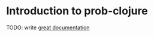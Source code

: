 # Introduction to prob-clojure

TODO: write [great documentation](http://jacobian.org/writing/great-documentation/what-to-write/)
